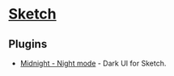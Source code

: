# [Sketch](https://www.sketchapp.com)
## Plugins
- [Midnight - Night mode](https://midnightsketch.com) - Dark UI for Sketch.